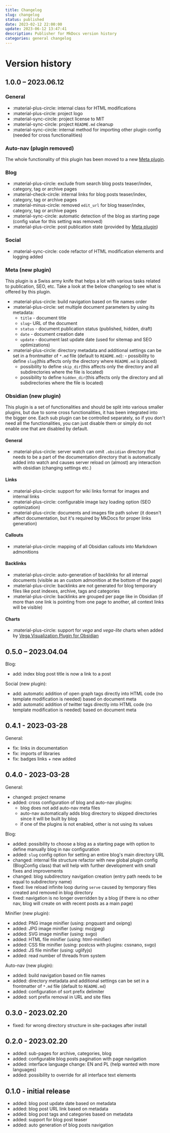 ```yaml
---
title: Changelog
slug: changelog
status: published
date: 2023-02-12 22:00:00
update: 2023-06-12 13:47:41
description: Publisher for MkDocs version history
categories: general changelog
---
```


# Version history

## 1.0.0 – 2023.06.12

### General

- :material-plus-circle: internal class for HTML modifications
- :material-plus-circle: project logo
- :material-sync-circle: project license to MIT
- :material-sync-circle: project `README.md` cleanup
- :material-sync-circle: internal method for importing other plugin config (needed for cross functionalities)

### Auto-nav (plugin removed)

The whole functionality of this plugin has been moved to a new [Meta plugin](#meta-new-plugin).

### Blog

- :material-plus-circle: exclude from search blog posts teaser/index, category, tag or archive pages
- :material-check-circle: internal links for blog posts teaser/index, category, tag or archive pages
- :material-minus-circle: removed `edit_url` for blog teaser/index, category, tag or archive pages
- :material-sync-circle: automatic detection of the blog as starting page (config value for this setting was removed)
- :material-plus-circle: post publication state (provided by [Meta plugin](#meta-new-plugin))

### Social

- :material-sync-circle: code refactor of HTML modification elements and logging added

### Meta (new plugin)

This plugin is a Swiss army knife that helps a lot with various tasks related to publication, SEO, etc. Take a look at the below changelog to see what is offered by this plugin.

- :material-plus-circle: build navigation based on file names order
- :material-plus-circle: set multiple document parameters by using its metadata:
	- `title` - document title
	- `slug`- URL of the document
	- `status` - document publication status (published, hidden, draft)
	- `date` - document creation date
	- `update` - document last update date (used for sitemap and SEO optimizations)
- :material-plus-circle: directory metadata and additional settings can be set in a frontmatter of `*.md` file (default to `README.md`):
	 	- possibility to define `slug`(this affects only the directory where `README.md` is placed)
	- possibility to define `skip_dir`(this affects only the directory and all subdirectories where the file is located)
	- possibility to define `hidden_dir`(this affects only the directory and all subdirectories where the file is located)

### Obsidian (new plugin)

This plugin is a set of functionalities and should be split into various smaller plugins, but due to some cross functionalities, it has been integrated into the bigger one. Each sub plugin can be controlled separately, so if you don't need all the functionalities, you can just disable them or simply do not enable one that are disabled by default.

#### General

- :material-plus-circle: server watch can omit `.obsidian` directory that needs to be a part of the documentation directory that is automatically added into watch and causes server reload on (almost) any interaction with obsidian (changing settings etc.)

#### Links

- :material-plus-circle: support for wiki links format for images and internal links
- :material-plus-circle: configurable image lazy loading option (SEO optimization)
- :material-plus-circle: documents and images file path solver (it doesn't affect documentation, but it's required by MkDocs for proper links generation)

#### Callouts

- :material-plus-circle: mapping of all Obsidian callouts into Markdown admonitions

#### Backlinks

- :material-plus-circle: auto-generation of backlinks for all internal documents (visible as an custom admonition at the bottom of the page)
- :material-plus-circle: backlinks are not generated for blog temporary files like post indexes, archive, tags and categories
- :material-plus-circle: backlinks are grouped per page like in Obsidian (if more than one link is pointing from one page to another, all context links will be visible)

#### Charts

- :material-plus-circle: support for *vega* and *vega-lite* charts when added by [Vega Visualization Plugin for Obsidian](https://github.com/Some-Regular-Person/obsidian-vega)

## 0.5.0 – 2023.04.04

Blog:

- add: index blog post title is now a link to a post

Social (new plugin):

- add: automatic addition of open graph tags directly into HTML code (no template modification is needed) based on document meta
- add: automatic addition of twitter tags directly into HTML code (no template modification is needed) based on document meta

## 0.4.1 - 2023-03-28

General:

- fix: links in documentation
- fix: imports of libraries
- fix: badges links + new added

## 0.4.0 - 2023-03-28

General:

- changed: project rename
- added: cross configuration of blog and auto-nav plugins:
  - blog does not add auto-nav meta files
  - auto-nav automatically adds blog directory to skipped directories since it will be built by blog
  - if one of the plugins is not enabled, other is not using its values

Blog:

- added: possibility to choose a blog as a starting page with option to define manually blog in nav configuration
- added: `slug` config option for setting an entire blog's main directory URL
- changed: internal file structure refactor with new global plugin config (BlogConfig class) that will help with further development with small fixes and improvements
- changed: blog subdirectory navigation creation (entry path needs to be equal to subdirectory name)
- fixed: live reload infinite loop during `serve` caused by temporary files created and removed in blog directory
- fixed: navigation is no longer overridden by a blog (if there is no other nav, blog will create on with recent posts as a main page)

Minifier (new plugin):

- added: PNG image minifier (using: pngquant and oxipng)
- added: JPG image minifier (using: mozjpeg)
- added: SVG image minifier (using: svgo)
- added: HTML file minifier (using: html-minifier)
- added: CSS file minifier (using: postcss with plugins: cssnano, svgo)
- added: JS file minifier (using: uglifyjs)
- added: read number of threads from system

Auto-nav (new plugin):

- added: build navigation based on file names
- added: directory metadata and additional settings can be set in a frontmatter of `*.md` file (default to `README.md`)
- added: configuration of sort prefix delimiter
- added: sort prefix removal in URL and site files

## 0.3.0 - 2023.02.20

- fixed: for wrong directory structure in site-packages after install

## 0.2.0 - 2023.02.20

- added: sub-pages for archive, categories, blog
- added: configurable blog posts pagination with page navigation
- added: interface language change: EN and PL (help wanted with more languages)
- added: possibility to override for all interface text elements

## 0.1.0 - initial release

- added: blog post update date based on metadata
- added: blog post URL link based on metadata
- added: blog post tags and categories based on metadata
- added: support for blog post teaser
- added: auto generation of blog posts navigation
